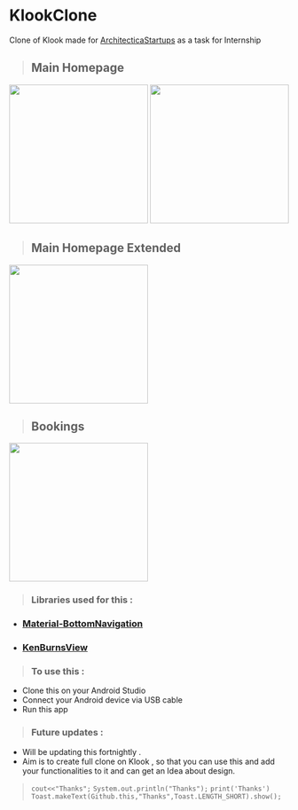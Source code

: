 
# KlookClone
Clone of Klook made for [ArchitecticaStartups](architecticastartups.com) as a task for Internship
>## Main Homepage
<img src="https://i.imgur.com/tzLZulu.png" width="250">
<img src="https://i.imgur.com/b5uEBuk.png" width="250">

>## Main Homepage Extended
<img src="https://i.imgur.com/JhwqCgL.png" width="250">

>## Bookings
<img src="https://i.imgur.com/1HJw7ca.png" width="250">

>### Libraries used for this :
 - ### [Material-BottomNavigation](https://github.com/sephiroth74/Material-BottomNavigation)
 - ### [KenBurnsView](https://github.com/flavioarfaria/KenBurnsView)

>### To use this :
 - Clone this on your Android Studio 
 - Connect your Android device via USB cable
 - Run this app

>### Future updates :
 - Will be updating this fortnightly .
 - Aim is to create full clone on Klook , so that you can use this and add your functionalities to it and can get an Idea about design.

>`cout<<"Thanks";`
`System.out.println("Thanks");`
`print('Thanks')`
`Toast.makeText(Github.this,"Thanks",Toast.LENGTH_SHORT).show();`
